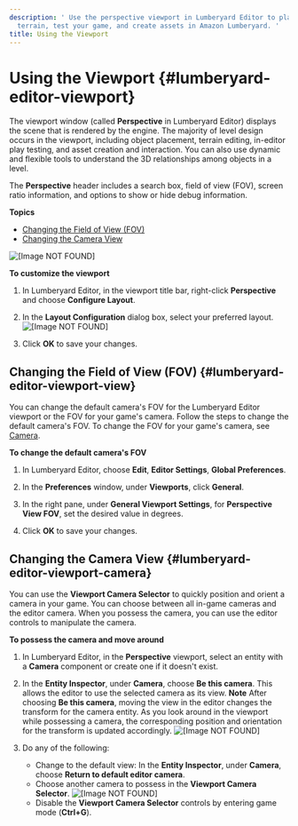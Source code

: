 ```yaml
---
description: ' Use the perspective viewport in Lumberyard Editor to place objects, edit
  terrain, test your game, and create assets in Amazon Lumberyard. '
title: Using the Viewport
---
```

# Using the Viewport {#lumberyard-editor-viewport}

The viewport window \(called **Perspective** in Lumberyard Editor\) displays the scene that is rendered by the engine\. The majority of level design occurs in the viewport, including object placement, terrain editing, in\-editor play testing, and asset creation and interaction\. You can also use dynamic and flexible tools to understand the 3D relationships among objects in a level\.

The **Perspective** header includes a search box, field of view \(FOV\), screen ratio information, and options to show or hide debug information\.

**Topics**
+ [Changing the Field of View \(FOV\)](#lumberyard-editor-viewport-view)
+ [Changing the Camera View](#lumberyard-editor-viewport-camera)

![\[Image NOT FOUND\]](/images/userguide/lumberyard-editor-viewport.png)

**To customize the viewport**

1. In Lumberyard Editor, in the viewport title bar, right\-click **Perspective** and choose **Configure Layout**\.

1. In the **Layout Configuration** dialog box, select your preferred layout\.
![\[Image NOT FOUND\]](/images/shared/cinematics-cameras-focus-layout-configuration.png)

1. Click **OK** to save your changes\.

## Changing the Field of View \(FOV\) {#lumberyard-editor-viewport-view}

You can change the default camera's FOV for the Lumberyard Editor viewport or the FOV for your game's camera\. Follow the steps to change the default camera's FOV\. To change the FOV for your game's camera, see [Camera](/docs/userguide/components/camera.md)\.

**To change the default camera's FOV**

1. In Lumberyard Editor, choose **Edit**, **Editor Settings**, **Global Preferences**\.

1. In the **Preferences** window, under **Viewports**, click **General**\.

1. In the right pane, under **General Viewport Settings**, for **Perspective View FOV**, set the desired value in degrees\.

1. Click **OK** to save your changes\.

## Changing the Camera View {#lumberyard-editor-viewport-camera}

You can use the **Viewport Camera Selector** to quickly position and orient a camera in your game\. You can choose between all in\-game cameras and the editor camera\. When you possess the camera, you can use the editor controls to manipulate the camera\.

**To possess the camera and move around**

1. In Lumberyard Editor, in the **Perspective** viewport, select an entity with a **Camera** component or create one if it doesn't exist\.

1. In the **Entity Inspector**, under **Camera**, choose **Be this camera**\. This allows the editor to use the selected camera as its view\.
**Note**
After choosing **Be this camera**, moving the view in the editor changes the transform for the camera entity\. As you look around in the viewport while possessing a camera, the corresponding position and orientation for the transform is updated accordingly\.
![\[Image NOT FOUND\]](/images/userguide/camera-selector-be-camera.png)

1. Do any of the following:
   + Change to the default view: In the **Entity Inspector**, under **Camera**, choose **Return to default editor camera**\.
   + Choose another camera to possess in the **Viewport Camera Selector**\.
![\[Image NOT FOUND\]](/images/userguide/camera-selector-camera-options.png)
   + Disable the **Viewport Camera Selector** controls by entering game mode \(**Ctrl\+G**\)\.